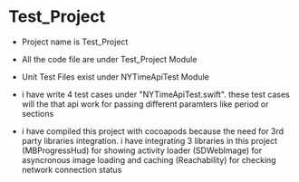 # Test_Project

* Project name is Test_Project

* All the code file are under Test_Project Module

* Unit Test Files exist under NYTimeApiTest Module

* i have write 4  test cases under "NYTimeApiTest.swift". these test cases will the that api work for passing different paramters like period or sections

* i have compiled this project with cocoapods because the need for 3rd party libraries integration. i have integrating 3 libraries in this project
(MBProgressHud) for showing activity loader
(SDWebImage) for asyncronous image loading and caching 
(Reachability) for checking network connection status 
